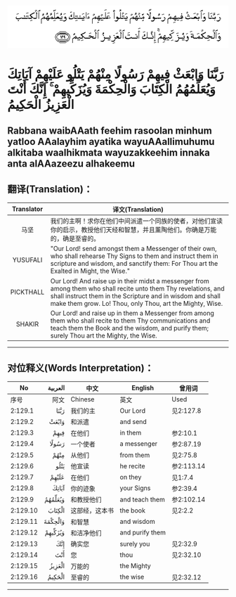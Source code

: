 ![002:129](images/002_129.gif)

#   رَبَّنَا وَابْعَثْ فِيهِمْ رَسُولًا مِنْهُمْ يَتْلُو عَلَيْهِمْ آيَاتِكَ وَيُعَلِّمُهُمُ الْكِتَابَ وَالْحِكْمَةَ وَيُزَكِّيهِمْ ۚ إِنَّكَ أَنْتَ الْعَزِيزُ الْحَكِيمُ 

## Rabbana waibAAath feehim rasoolan minhum yatloo AAalayhim ayatika wayuAAallimuhumu alkitaba waalhikmata wayuzakkeehim innaka anta alAAazeezu alhakeemu

## 翻译(Translation)：

| Translator | 译文(Translation)                                            |
| :--------: | ------------------------------------------------------------ |
|    马坚    | 我们的主啊！求你在他们中间派遣一个同族的使者，对他们宣读你的启示，教授他们天经和智慧，并且薰陶他们。你确是万能的，确是至睿的。 |
|  YUSUFALI  | "Our Lord! send amongst them a Messenger of their own, who shall rehearse Thy Signs to them and instruct them in scripture and wisdom, and sanctify them: For Thou art the Exalted in Might, the Wise." |
| PICKTHALL  | Our Lord! And raise up in their midst a messenger from among them who shall recite unto them Thy revelations, and shall instruct them in the Scripture and in wisdom and shall make them grow. Lo! Thou, only Thou, art the Mighty, Wise. |
|   SHAKIR   | Our Lord! and raise up in them a Messenger from among them who shall recite to them Thy communications and teach them the Book and the wisdom, and purify them; surely Thou art the Mighty, the Wise. |

---

## 对位释义(Words Interpretation)：

| No       | العربية | 中文           | English         | 曾用词     |
| -------- | ------: | -------------- | --------------- | ---------- |
| 序号     |    阿文 | Chinese        | 英文            | Used       |
| 2:129.1  |    رَبَّنَا | 我们的主       | Our Lord        | 见2:127.8  |
| 2:129.2  |   وَابْعَثْ | 和派遣         | and send        |            |
| 2:129.3  |    فِيهِمْ | 在他们         | in them         | 参2:10.1   |
| 2:129.4  |   رَسُولًا | 一个使者       | a messenger     | 参2:87.19  |
| 2:129.5  |    مِنْهُمْ | 从他们         | from them       | 见2:75.8   |
| 2:129.6  |    يَتْلُو | 他宣读         | he recite       | 参2:113.14 |
| 2:129.7  |   عَلَيْهِمْ | 在他们         | on they         | 见1:7.4    |
| 2:129.8  |   آيَاتِكَ | 你的迹象       | your Signs      | 参2:39.4   |
| 2:129.9  | وَيُعَلِّمُهُمُ | 和教授他们     | and teach them  | 参2:102.14 |
| 2:129.10 |  الْكِتَابَ | 这部经，这本书 | the book        | 见2:2.2    |
| 2:129.11 | وَالْحِكْمَةَ | 和智慧         | and wisdom      |            |
| 2:129.12 | وَيُزَكِّيهِمْ | 和洁净他们     | and purify them |            |
| 2:129.13 |     إِنَّكَ | 确实您         | surely you      | 见2:32.9   |
| 2:129.14 |     أَنْتَ | 您             | thou            | 见2:32.10  |
| 2:129.15 |  الْعَزِيزُ | 万能的         | the Mighty      |            |
| 2:129.16 |  الْحَكِيمُ | 至睿的         | the wise        | 见2:32.12  |

---
